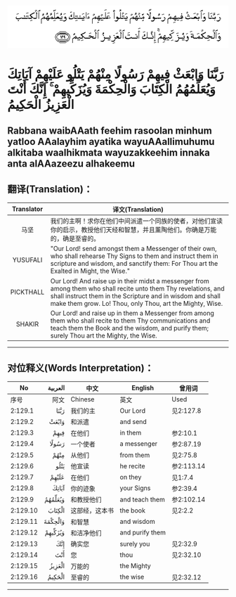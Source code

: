 ![002:129](images/002_129.gif)

#   رَبَّنَا وَابْعَثْ فِيهِمْ رَسُولًا مِنْهُمْ يَتْلُو عَلَيْهِمْ آيَاتِكَ وَيُعَلِّمُهُمُ الْكِتَابَ وَالْحِكْمَةَ وَيُزَكِّيهِمْ ۚ إِنَّكَ أَنْتَ الْعَزِيزُ الْحَكِيمُ 

## Rabbana waibAAath feehim rasoolan minhum yatloo AAalayhim ayatika wayuAAallimuhumu alkitaba waalhikmata wayuzakkeehim innaka anta alAAazeezu alhakeemu

## 翻译(Translation)：

| Translator | 译文(Translation)                                            |
| :--------: | ------------------------------------------------------------ |
|    马坚    | 我们的主啊！求你在他们中间派遣一个同族的使者，对他们宣读你的启示，教授他们天经和智慧，并且薰陶他们。你确是万能的，确是至睿的。 |
|  YUSUFALI  | "Our Lord! send amongst them a Messenger of their own, who shall rehearse Thy Signs to them and instruct them in scripture and wisdom, and sanctify them: For Thou art the Exalted in Might, the Wise." |
| PICKTHALL  | Our Lord! And raise up in their midst a messenger from among them who shall recite unto them Thy revelations, and shall instruct them in the Scripture and in wisdom and shall make them grow. Lo! Thou, only Thou, art the Mighty, Wise. |
|   SHAKIR   | Our Lord! and raise up in them a Messenger from among them who shall recite to them Thy communications and teach them the Book and the wisdom, and purify them; surely Thou art the Mighty, the Wise. |

---

## 对位释义(Words Interpretation)：

| No       | العربية | 中文           | English         | 曾用词     |
| -------- | ------: | -------------- | --------------- | ---------- |
| 序号     |    阿文 | Chinese        | 英文            | Used       |
| 2:129.1  |    رَبَّنَا | 我们的主       | Our Lord        | 见2:127.8  |
| 2:129.2  |   وَابْعَثْ | 和派遣         | and send        |            |
| 2:129.3  |    فِيهِمْ | 在他们         | in them         | 参2:10.1   |
| 2:129.4  |   رَسُولًا | 一个使者       | a messenger     | 参2:87.19  |
| 2:129.5  |    مِنْهُمْ | 从他们         | from them       | 见2:75.8   |
| 2:129.6  |    يَتْلُو | 他宣读         | he recite       | 参2:113.14 |
| 2:129.7  |   عَلَيْهِمْ | 在他们         | on they         | 见1:7.4    |
| 2:129.8  |   آيَاتِكَ | 你的迹象       | your Signs      | 参2:39.4   |
| 2:129.9  | وَيُعَلِّمُهُمُ | 和教授他们     | and teach them  | 参2:102.14 |
| 2:129.10 |  الْكِتَابَ | 这部经，这本书 | the book        | 见2:2.2    |
| 2:129.11 | وَالْحِكْمَةَ | 和智慧         | and wisdom      |            |
| 2:129.12 | وَيُزَكِّيهِمْ | 和洁净他们     | and purify them |            |
| 2:129.13 |     إِنَّكَ | 确实您         | surely you      | 见2:32.9   |
| 2:129.14 |     أَنْتَ | 您             | thou            | 见2:32.10  |
| 2:129.15 |  الْعَزِيزُ | 万能的         | the Mighty      |            |
| 2:129.16 |  الْحَكِيمُ | 至睿的         | the wise        | 见2:32.12  |

---
